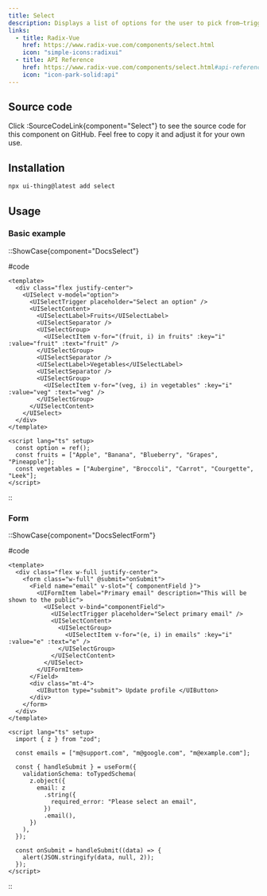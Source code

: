 ```yaml
---
title: Select
description: Displays a list of options for the user to pick from—triggered by a button.
links:
  - title: Radix-Vue
    href: https://www.radix-vue.com/components/select.html
    icon: "simple-icons:radixui"
  - title: API Reference
    href: https://www.radix-vue.com/components/select.html#api-reference
    icon: "icon-park-solid:api"
---
```


## Source code

Click :SourceCodeLink{component="Select"} to see the source code for this component on GitHub. Feel free to copy it and adjust it for your own use.

## Installation

```bash
npx ui-thing@latest add select
```

## Usage

### Basic example

::ShowCase{component="DocsSelect"}

#code

```vue [DocsSelect.vue]
<template>
  <div class="flex justify-center">
    <UISelect v-model="option">
      <UISelectTrigger placeholder="Select an option" />
      <UISelectContent>
        <UISelectLabel>Fruits</UISelectLabel>
        <UISelectSeparator />
        <UISelectGroup>
          <UISelectItem v-for="(fruit, i) in fruits" :key="i" :value="fruit" :text="fruit" />
        </UISelectGroup>
        <UISelectSeparator />
        <UISelectLabel>Vegetables</UISelectLabel>
        <UISelectSeparator />
        <UISelectGroup>
          <UISelectItem v-for="(veg, i) in vegetables" :key="i" :value="veg" :text="veg" />
        </UISelectGroup>
      </UISelectContent>
    </UISelect>
  </div>
</template>

<script lang="ts" setup>
  const option = ref();
  const fruits = ["Apple", "Banana", "Blueberry", "Grapes", "Pineapple"];
  const vegetables = ["Aubergine", "Broccoli", "Carrot", "Courgette", "Leek"];
</script>
```

::

### Form

::ShowCase{component="DocsSelectForm"}

#code

```vue [DocsSelectForm.vue]
<template>
  <div class="flex w-full justify-center">
    <form class="w-full" @submit="onSubmit">
      <Field name="email" v-slot="{ componentField }">
        <UIFormItem label="Primary email" description="This will be shown to the public">
          <UISelect v-bind="componentField">
            <UISelectTrigger placeholder="Select primary email" />
            <UISelectContent>
              <UISelectGroup>
                <UISelectItem v-for="(e, i) in emails" :key="i" :value="e" :text="e" />
              </UISelectGroup>
            </UISelectContent>
          </UISelect>
        </UIFormItem>
      </Field>
      <div class="mt-4">
        <UIButton type="submit"> Update profile </UIButton>
      </div>
    </form>
  </div>
</template>

<script lang="ts" setup>
  import { z } from "zod";

  const emails = ["m@support.com", "m@google.com", "m@example.com"];

  const { handleSubmit } = useForm({
    validationSchema: toTypedSchema(
      z.object({
        email: z
          .string({
            required_error: "Please select an email",
          })
          .email(),
      })
    ),
  });

  const onSubmit = handleSubmit((data) => {
    alert(JSON.stringify(data, null, 2));
  });
</script>
```

::
